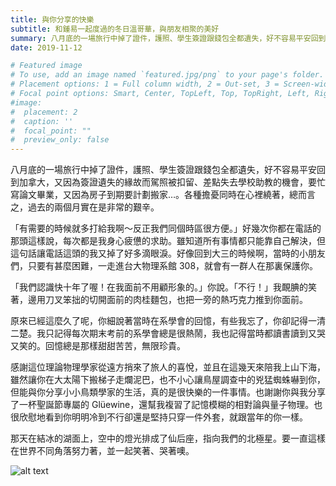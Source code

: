 ```yaml
---
title: 與你分享的快樂
subtitle: 和鍾易一起度過的冬日溫哥華，與朋友相聚的美好
summary: 八月底的一場旅行中掉了證件，護照、學生簽證跟錢包全都遺失，好不容易平安回到加拿大，又因為簽證...
date: 2019-11-12

# Featured image
# To use, add an image named `featured.jpg/png` to your page's folder.
# Placement options: 1 = Full column width, 2 = Out-set, 3 = Screen-width
# Focal point options: Smart, Center, TopLeft, Top, TopRight, Left, Right, BottomLeft, Bottom, BottomRight
#image:
#  placement: 2
#  caption: ''
#  focal_point: ""
#  preview_only: false
---
```


八月底的一場旅行中掉了證件，護照、學生簽證跟錢包全都遺失，好不容易平安回到加拿大，又因為簽證遺失的緣故而駕照被扣留、差點失去學校助教的機會，要忙寫論文畢業，又因為房子到期要計劃搬家…。各種擔憂同時在心裡繞著，總而言之，過去的兩個月實在是非常的艱辛。

「有需要的時候就多打給我啊～反正我們同個時區很方便。」好幾次你都在電話的那頭這樣說，每次都是我身心疲憊的求助。雖知道所有事情都只能靠自己解決，但這句話讓電話這頭的我又掉了好多滴眼淚。好像回到大三的時候啊，當時的小朋友們，只要有甚麼困難，一走進台大物理系館 308，就會有一群人在那裏保護你。

「我們認識快十年了喔！在我面前不用顧形象的。」你說。「不行！」我靦腆的笑著，邊用刀叉笨拙的切開面前的肉桂麵包，也把一旁的熱巧克力推到你面前。

原來已經這麼久了呢，你細說著當時在系學會的回憶，有些我忘了，你卻記得一清二楚。我只記得每次期末考前的系學會總是很熱鬧，我也記得當時都讀書讀到又哭又笑的。回憶總是那樣甜甜苦苦，無限珍貴。

感謝這位理論物理學家從遠方捎來了旅人的喜悅，並且在這幾天來陪我上山下海，雖然讓你在大太陽下搬梯子走爛泥巴，也不小心讓鳥屋調查中的兇猛蜘蛛嚇到你，但能與你分享小小鳥類學家的生活，真的是很快樂的一件事情。也謝謝你與我分享了一杯聖誕節專屬的 Glüewine，還幫我複習了記憶模糊的相對論與量子物理。也很欣慰地看到你明明冷到不行卻還是堅持只穿一件外套，就跟當年的你一樣。

那天在結冰的湖面上，空中的燈光排成了仙后座，指向我們的北極星。要一直這樣在世界不同角落努力著，並一起笑著、哭著噢。

![alt text](IMG_1234.jpg "")